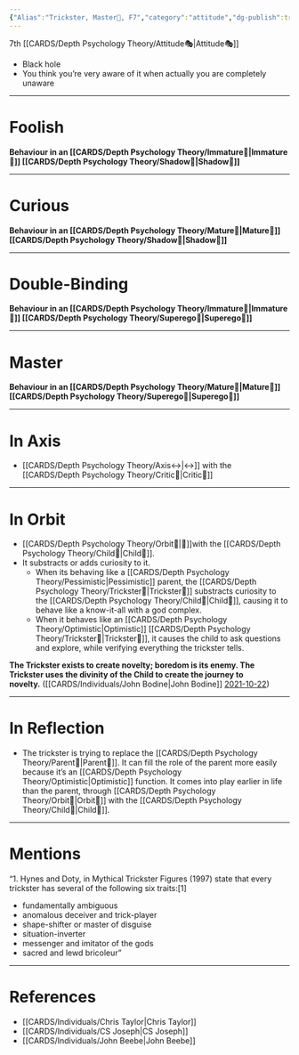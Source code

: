 ```yaml
---
{"Alias":"Trickster, Master💎, F7","category":"attitude","dg-publish":true,"permalink":"/cards/depth-psychology-theory/trickster/","dgPassFrontmatter":true,"created":"2022-12-31T00:59:13.583+01:00","updated":"2023-05-27T15:36:24.461+02:00"}
---
```


7th [[CARDS/Depth Psychology Theory/Attitude🎭\|Attitude🎭]]
- Black hole 
- You think you’re very aware of it when actually you are completely unaware 
---
# Foolish 
**Behaviour in an [[CARDS/Depth Psychology Theory/Immature🐇\|Immature🐇]] [[CARDS/Depth Psychology Theory/Shadow👥\|Shadow👥]]** 

---
# Curious
**Behaviour in an [[CARDS/Depth Psychology Theory/Mature🐢\|Mature🐢]] [[CARDS/Depth Psychology Theory/Shadow👥\|Shadow👥]]** 

---
# Double-Binding 
**Behaviour in an [[CARDS/Depth Psychology Theory/Immature🐇\|Immature🐇]] [[CARDS/Depth Psychology Theory/Superego👹\|Superego👹]]** 

---
# Master 
**Behaviour in an [[CARDS/Depth Psychology Theory/Mature🐢\|Mature🐢]] [[CARDS/Depth Psychology Theory/Superego👹\|Superego👹]]** 

---
# In Axis 
- [[CARDS/Depth Psychology Theory/Axis↔️\|↔️]] with the [[CARDS/Depth Psychology Theory/Critic🤔\|Critic🤔]] 
---
# In Orbit 
- [[CARDS/Depth Psychology Theory/Orbit🔄\|💫]]with the [[CARDS/Depth Psychology Theory/Child👼\|Child👼]]. 
- It substracts or adds curiosity to it. 
	- When its behaving like a [[CARDS/Depth Psychology Theory/Pessimistic\|Pessimistic]] parent, the [[CARDS/Depth Psychology Theory/Trickster🤡\|Trickster🤡]] substracts curiosity to the [[CARDS/Depth Psychology Theory/Child👼\|Child👼]], causing it to behave like a know-it-all with a god complex. 
	- When it behaves like an [[CARDS/Depth Psychology Theory/Optimistic\|Optimistic]]  [[CARDS/Depth Psychology Theory/Trickster🤡\|Trickster🤡]], it causes the child to ask questions and explore, while verifying everything the trickster tells.   

<div class="transclusion internal-embed is-loaded"><div class="markdown-embed">



**The Trickster exists to create novelty; boredom is its enemy. The Trickster uses the divinity of the Child to create the journey to novelty.** ([[CARDS/Individuals/John Bodine\|John Bodine]] [2021-10-22](https://csjoseph.life/the-brilliance-of-the-trickster/)) 

</div></div>

---
# In Reflection
- The trickster is trying to replace the [[CARDS/Depth Psychology Theory/Parent🤨\|Parent🤨]]. It can fill the role of the parent more easily because it’s an [[CARDS/Depth Psychology Theory/Optimistic\|Optimistic]] function. It comes into play earlier in life than the parent, through [[CARDS/Depth Psychology Theory/Orbit🔄\|Orbit🔄]] with the [[CARDS/Depth Psychology Theory/Child👼\|Child👼]]. 
---
# Mentions 
“1. Hynes and Doty, in Mythical Trickster Figures (1997) state that every trickster has several of the following six traits:[1]
- fundamentally ambiguous 
- anomalous deceiver and trick-player 
- shape-shifter or master of disguise 
- situation-inverter
- messenger and imitator of the gods 
- sacred and lewd bricoleur”


---
# References 
- [[CARDS/Individuals/Chris Taylor\|Chris Taylor]]
- [[CARDS/Individuals/CS Joseph\|CS Joseph]] 
- [[CARDS/Individuals/John Beebe\|John Beebe]] 
